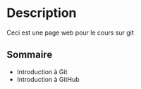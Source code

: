 # Description

Ceci est une page web pour le cours sur git

## Sommaire

* Introduction à Git
* Introduction à GitHub
